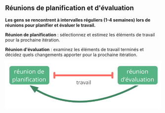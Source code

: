 ## Réunions de planification et d'évaluation

**Les gens se rencontrent à intervalles réguliers (1-4 semaines) lors de réunions pour planifier et évaluer le travail.**

**Réunion de planification** : sélectionnez et estimez les éléments de travail pour la prochaine itération.

**Réunion d'évaluation** : examinez les éléments de travail terminés et décidez quels changements apporter pour la prochaine itération.

![Réunions de planification et d'évaluation](img/meetings/planning-review.png)